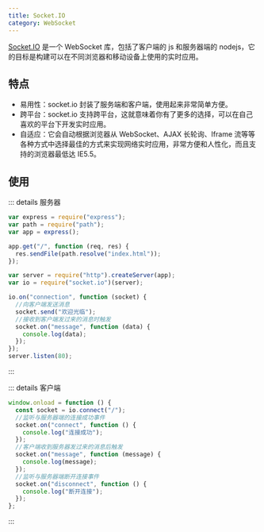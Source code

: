```yaml
---
title: Socket.IO
category: WebSocket
---
```


[Socket.IO](https://socket.io/zh-CN/) 是一个 WebSocket 库，包括了客户端的 js 和服务器端的 nodejs，它的目标是构建可以在不同浏览器和移动设备上使用的实时应用。

## 特点

- 易用性：socket.io 封装了服务端和客户端，使用起来非常简单方便。
- 跨平台：socket.io 支持跨平台，这就意味着你有了更多的选择，可以在自己喜欢的平台下开发实时应用。
- 自适应：它会自动根据浏览器从 WebSocket、AJAX 长轮询、Iframe 流等等各种方式中选择最佳的方式来实现网络实时应用，非常方便和人性化，而且支持的浏览器最低达 IE5.5。

## 使用

::: details 服务器

```js
var express = require("express");
var path = require("path");
var app = express();

app.get("/", function (req, res) {
  res.sendFile(path.resolve("index.html"));
});

var server = require("http").createServer(app);
var io = require("socket.io")(server);

io.on("connection", function (socket) {
  //向客户端发送消息
  socket.send("欢迎光临");
  //接收到客户端发过来的消息时触发
  socket.on("message", function (data) {
    console.log(data);
  });
});
server.listen(80);
```

:::

::: details 客户端

```js
window.onload = function () {
  const socket = io.connect("/");
  //监听与服务器端的连接成功事件
  socket.on("connect", function () {
    console.log("连接成功");
  });
  //客户端收到服务器发过来的消息后触发
  socket.on("message", function (message) {
    console.log(message);
  });
  //监听与服务器端断开连接事件
  socket.on("disconnect", function () {
    console.log("断开连接");
  });
};
```

:::
